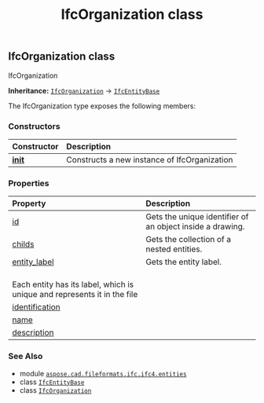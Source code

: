 ﻿---
title: IfcOrganization class
second_title: Aspose.CAD for Python via .NET API References
description: 
type: docs
weight: 3990
url: /python-net/aspose.cad.fileformats.ifc.ifc4.entities/ifcorganization/
is_root: false
---

## IfcOrganization class

IfcOrganization



**Inheritance:** [`IfcOrganization`](/cad/python-net/aspose.cad.fileformats.ifc.ifc4.entities/ifcorganization) → 
[`IfcEntityBase`](/cad/python-net/aspose.cad.fileformats.ifc/ifcentitybase)



The IfcOrganization type exposes the following members:

### Constructors
| Constructor | Description |
| :- | :- |
| [__init__](/cad/python-net/aspose.cad.fileformats.ifc.ifc4.entities/ifcorganization/__init__/#) | Constructs a new instance of IfcOrganization |


### Properties
| Property | Description |
| :- | :- |
| [id](/cad/python-net/aspose.cad.fileformats.ifc.ifc4.entities/ifcorganization/id) | Gets the unique identifier of an object inside a drawing. |
| [childs](/cad/python-net/aspose.cad.fileformats.ifc.ifc4.entities/ifcorganization/childs) | Gets the collection of a nested entities. |
| [entity_label](/cad/python-net/aspose.cad.fileformats.ifc.ifc4.entities/ifcorganization/entity_label) | Gets the entity label.<br/>Each entity has its label, which is unique and represents it in the file |
| [identification](/cad/python-net/aspose.cad.fileformats.ifc.ifc4.entities/ifcorganization/identification) |  |
| [name](/cad/python-net/aspose.cad.fileformats.ifc.ifc4.entities/ifcorganization/name) |  |
| [description](/cad/python-net/aspose.cad.fileformats.ifc.ifc4.entities/ifcorganization/description) |  |



### See Also
* module [`aspose.cad.fileformats.ifc.ifc4.entities`](..)
* class [`IfcEntityBase`](/cad/python-net/aspose.cad.fileformats.ifc/ifcentitybase)
* class [`IfcOrganization`](/cad/python-net/aspose.cad.fileformats.ifc.ifc4.entities/ifcorganization)
